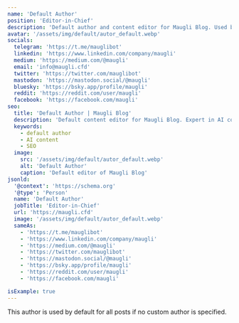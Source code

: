 ```yaml
---
name: 'Default Author'
position: 'Editor-in-Chief'
description: 'Default author and content editor for Maugli Blog. Used by default when no custom author is configured.'
avatar: '/assets/img/default/autor_default.webp'
socials:
  telegram: 'https://t.me/mauglibot'
  linkedin: 'https://www.linkedin.com/company/maugli'
  medium: 'https://medium.com/@maugli'
  email: 'info@maugli.cfd'
  twitter: 'https://twitter.com/mauglibot'
  mastodon: 'https://mastodon.social/@maugli'
  bluesky: 'https://bsky.app/profile/maugli'
  reddit: 'https://reddit.com/user/maugli'
  facebook: 'https://facebook.com/maugli'
seo:
  title: 'Default Author | Maugli Blog'
  description: 'Default content editor for Maugli Blog. Expert in AI content, SEO, and multichannel strategies.'
  keywords:
    - default author
    - AI content
    - SEO
  image:
    src: '/assets/img/default/autor_default.webp'
    alt: 'Default Author'
    caption: 'Default editor of Maugli Blog'
jsonld:
  '@context': 'https://schema.org'
  '@type': 'Person'
  name: 'Default Author'
  jobTitle: 'Editor-in-Chief'
  url: 'https://maugli.cfd'
  image: '/assets/img/default/autor_default.webp'
  sameAs:
    - 'https://t.me/mauglibot'
    - 'https://www.linkedin.com/company/maugli'
    - 'https://medium.com/@maugli'
    - 'https://twitter.com/mauglibot'
    - 'https://mastodon.social/@maugli'
    - 'https://bsky.app/profile/maugli'
    - 'https://reddit.com/user/maugli'
    - 'https://facebook.com/maugli'

isExample: true
---
```

This author is used by default for all posts if no custom author is specified.
